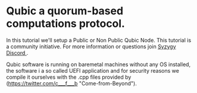 # Qubic a quorum-based computations protocol.

In this tutorial we'll setup a Public or Non Public Qubic Node. This tutorial is a community initiative. For more information or questions join [Syzygy Discord ](https://discord.gg/2vDMR8m "Syzygy Discord").

Qubic software is running on baremetal machines without any OS installed, the software i a so called UEFI application and for security reasons we compile it ourselves with the .cpp files provided by (https://twitter.com/c___f___b "Come-from-Beyond").


